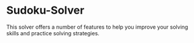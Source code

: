 # Sudoku-Solver
This solver offers a number of features to help you improve your solving skills and practice solving strategies.

